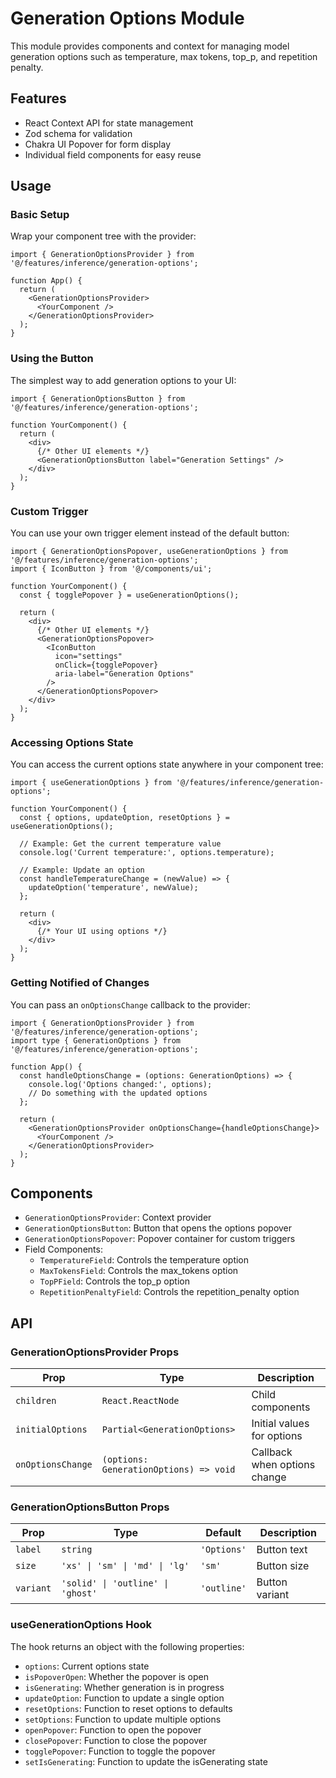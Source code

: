 # Generation Options Module

This module provides components and context for managing model generation options such as temperature, max tokens, top_p, and repetition penalty.

## Features

- React Context API for state management
- Zod schema for validation
- Chakra UI Popover for form display
- Individual field components for easy reuse

## Usage

### Basic Setup

Wrap your component tree with the provider:

```tsx
import { GenerationOptionsProvider } from '@/features/inference/generation-options';

function App() {
  return (
    <GenerationOptionsProvider>
      <YourComponent />
    </GenerationOptionsProvider>
  );
}
```

### Using the Button

The simplest way to add generation options to your UI:

```tsx
import { GenerationOptionsButton } from '@/features/inference/generation-options';

function YourComponent() {
  return (
    <div>
      {/* Other UI elements */}
      <GenerationOptionsButton label="Generation Settings" />
    </div>
  );
}
```

### Custom Trigger

You can use your own trigger element instead of the default button:

```tsx
import { GenerationOptionsPopover, useGenerationOptions } from '@/features/inference/generation-options';
import { IconButton } from '@/components/ui';

function YourComponent() {
  const { togglePopover } = useGenerationOptions();
  
  return (
    <div>
      {/* Other UI elements */}
      <GenerationOptionsPopover>
        <IconButton
          icon="settings"
          onClick={togglePopover}
          aria-label="Generation Options"
        />
      </GenerationOptionsPopover>
    </div>
  );
}
```

### Accessing Options State

You can access the current options state anywhere in your component tree:

```tsx
import { useGenerationOptions } from '@/features/inference/generation-options';

function YourComponent() {
  const { options, updateOption, resetOptions } = useGenerationOptions();
  
  // Example: Get the current temperature value
  console.log('Current temperature:', options.temperature);
  
  // Example: Update an option
  const handleTemperatureChange = (newValue) => {
    updateOption('temperature', newValue);
  };
  
  return (
    <div>
      {/* Your UI using options */}
    </div>
  );
}
```

### Getting Notified of Changes

You can pass an `onOptionsChange` callback to the provider:

```tsx
import { GenerationOptionsProvider } from '@/features/inference/generation-options';
import type { GenerationOptions } from '@/features/inference/generation-options';

function App() {
  const handleOptionsChange = (options: GenerationOptions) => {
    console.log('Options changed:', options);
    // Do something with the updated options
  };
  
  return (
    <GenerationOptionsProvider onOptionsChange={handleOptionsChange}>
      <YourComponent />
    </GenerationOptionsProvider>
  );
}
```

## Components

- `GenerationOptionsProvider`: Context provider
- `GenerationOptionsButton`: Button that opens the options popover
- `GenerationOptionsPopover`: Popover container for custom triggers
- Field Components:
  - `TemperatureField`: Controls the temperature option
  - `MaxTokensField`: Controls the max_tokens option
  - `TopPField`: Controls the top_p option
  - `RepetitionPenaltyField`: Controls the repetition_penalty option

## API

### GenerationOptionsProvider Props

| Prop | Type | Description |
|------|------|-------------|
| `children` | `React.ReactNode` | Child components |
| `initialOptions` | `Partial<GenerationOptions>` | Initial values for options |
| `onOptionsChange` | `(options: GenerationOptions) => void` | Callback when options change |

### GenerationOptionsButton Props

| Prop | Type | Default | Description |
|------|------|---------|-------------|
| `label` | `string` | `'Options'` | Button text |
| `size` | `'xs' \| 'sm' \| 'md' \| 'lg'` | `'sm'` | Button size |
| `variant` | `'solid' \| 'outline' \| 'ghost'` | `'outline'` | Button variant |

### useGenerationOptions Hook

The hook returns an object with the following properties:

- `options`: Current options state
- `isPopoverOpen`: Whether the popover is open
- `isGenerating`: Whether generation is in progress
- `updateOption`: Function to update a single option
- `resetOptions`: Function to reset options to defaults
- `setOptions`: Function to update multiple options
- `openPopover`: Function to open the popover
- `closePopover`: Function to close the popover
- `togglePopover`: Function to toggle the popover
- `setIsGenerating`: Function to update the isGenerating state 